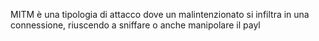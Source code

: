 MITM è una tipologia di attacco dove un malintenzionato si infiltra in una connessione, riuscendo a sniffare o anche manipolare il payl